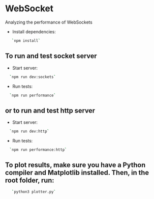 # WebSocket

Analyzing the performance of WebSockets

- Install dependencies:

```sh
   `npm install`
```

## To run and test socket server

- Start server:

```sh
  `npm run dev:sockets`
```
- Run tests:
```sh
  `npm run performance`
```

## or to run and test http server

- Start server:

```sh
  `npm run dev:http`
```

- Run tests:
```sh
  `npm run performance:http`
```

## To plot results, make sure you have a Python compiler and Matplotlib installed. Then, in the root folder, run:

```sh
   `python3 plotter.py`
```
